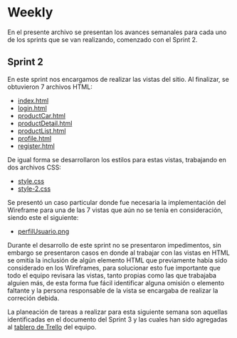 # Weekly
En el presente archivo se presentan los avances semanales para cada uno de los sprints que se van realizando, comenzado con el Sprint 2.

## Sprint 2

En este sprint nos encargamos de realizar las vistas del sitio. Al finalizar, se obtuvieron 7 archivos HTML:
* [index.html](https://github.com/angelicaf13/grupo_3_theicecreamshop/blob/main/views/index.html)
* [login.html](https://github.com/angelicaf13/grupo_3_theicecreamshop/blob/main/views/login.html)
* [productCar.html](https://github.com/angelicaf13/grupo_3_theicecreamshop/blob/main/views/productCar.html)
* [productDetail.html](https://github.com/angelicaf13/grupo_3_theicecreamshop/blob/main/views/productDetail.html)
* [productList.html](https://github.com/angelicaf13/grupo_3_theicecreamshop/blob/main/views/productList.html)
* [profile.html](https://github.com/angelicaf13/grupo_3_theicecreamshop/blob/main/views/profile.html)
* [register.html](https://github.com/angelicaf13/grupo_3_theicecreamshop/blob/main/views/register.html)

De igual forma se desarrollaron los estilos para estas vistas, trabajando en dos archivos CSS:
* [style.css](https://github.com/angelicaf13/grupo_3_theicecreamshop/blob/main/public/css/style.css)
* [style-2.css](https://github.com/angelicaf13/grupo_3_theicecreamshop/blob/main/public/css/style-2.css)

Se presentó un caso particular donde fue necesaria la implementación del Wireframe para una de las 7 vistas que aún no se tenía en consideración, siendo este el siguiente: 
* [perfilUsuario.png](https://github.com/angelicaf13/grupo_3_theicecreamshop/blob/main/wireframes/perfilUsuario.png)

Durante el desarrollo de este sprint no se presentaron impedimentos, sin embargo se presentaron casos en donde al trabajar con las vistas en HTML se omitía la inclusión de algún elemento HTML que previamente había sido considerado en los Wireframes, para solucionar esto fue importante que todo el equipo revisara las vistas, tanto propias como las que trabajaba alguien más, de esta forma fue fácil identificar alguna omisión o elemento faltante y la persona responsable de la vista se encargaba de realizar la correción debida. 

La planeación de tareas a realizar para esta siguiente semana son aquellas identificadas en el documento del Sprint 3 y las cuales han sido agregadas al [tablero de Trello](https://trello.com/invite/b/FT08391N/8bc0086cf580c94f71dada66c6cf43e0/equipo-3) del equipo.

